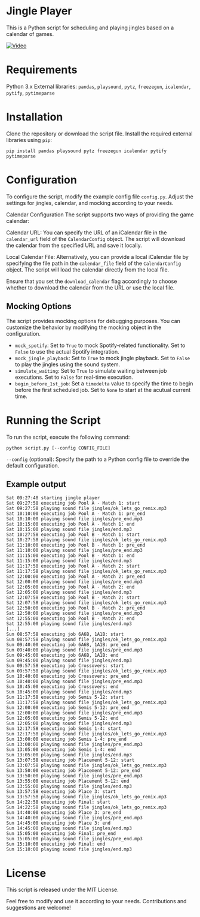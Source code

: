 # Jingle Player

This is a Python script for scheduling and playing jingles based on a calendar of games.

[![Video](https://img.youtube.com/vi/VPrawxp-m2Q/maxresdefault.jpg)](https://www.youtube.com/watch?v=VPrawxp-m2Q)
# Requirements

Python 3.x
External libraries: `pandas`, `playsound`, `pytz`, `freezegun`, `icalendar`, `pytify`, `pytimeparse`
# Installation

Clone the repository or download the script file.
Install the required external libraries using `pip`:
```
pip install pandas playsound pytz freezegun icalendar pytify pytimeparse
```
# Configuration

To configure the script, modify the example config file `config.py`. Adjust the settings for jingles, calendar, and mocking according to your needs.

Calendar Configuration
The script supports two ways of providing the game calendar:

Calendar URL: You can specify the URL of an iCalendar file in the `calendar_url` field of the `CalendarConfig` object. The script will download the calendar from the specified URL and save it locally.

Local Calendar File: Alternatively, you can provide a local iCalendar file by specifying the file path in the `calendar_file` field of the `CalendarConfig` object. The script will load the calendar directly from the local file.

Ensure that you set the `download_calendar` flag accordingly to choose whether to download the calendar from the URL or use the local file.



## Mocking Options
The script provides mocking options for debugging purposes. You can customize the behavior by modifying the mocking object in the configuration.
- `mock_spotify`: Set to `True` to mock Spotify-related functionality. Set to `False` to use the actual Spotify integration.
- `mock_jingle_playback`: Set to `True` to mock jingle playback. Set to `False` to play the jingles using the sound system.
- `simulate_waiting`: Set to `True` to simulate waiting between job executions. Set to `False` for real-time execution.
- `begin_before_1st_job`: Set a `timedelta` value to specify the time to begin before the first scheduled job. Set to `None` to start at the acutual current time.

# Running the Script

To run the script, execute the following command:

```
python script.py [--config CONFIG_FILE]
```

`--config` (optional): Specify the path to a Python config file to override the default configuration.

## Example output
```
Sat 09:27:48 starting jingle player
Sat 09:27:58 executing job Pool A - Match 1: start
Sat 09:27:58 playing sound file jingles/ok_lets_go_remix.mp3
Sat 10:10:00 executing job Pool A - Match 1: pre_end
Sat 10:10:00 playing sound file jingles/pre_end.mp3
Sat 10:15:00 executing job Pool A - Match 1: end
Sat 10:15:00 playing sound file jingles/end.mp3
Sat 10:27:58 executing job Pool B - Match 1: start
Sat 10:27:58 playing sound file jingles/ok_lets_go_remix.mp3
Sat 11:10:00 executing job Pool B - Match 1: pre_end
Sat 11:10:00 playing sound file jingles/pre_end.mp3
Sat 11:15:00 executing job Pool B - Match 1: end
Sat 11:15:00 playing sound file jingles/end.mp3
Sat 11:17:58 executing job Pool A - Match 2: start
Sat 11:17:58 playing sound file jingles/ok_lets_go_remix.mp3
Sat 12:00:00 executing job Pool A - Match 2: pre_end
Sat 12:00:00 playing sound file jingles/pre_end.mp3
Sat 12:05:00 executing job Pool A - Match 2: end
Sat 12:05:00 playing sound file jingles/end.mp3
Sat 12:07:58 executing job Pool B - Match 2: start
Sat 12:07:58 playing sound file jingles/ok_lets_go_remix.mp3
Sat 12:50:00 executing job Pool B - Match 2: pre_end
Sat 12:50:00 playing sound file jingles/pre_end.mp3
Sat 12:55:00 executing job Pool B - Match 2: end
Sat 12:55:00 playing sound file jingles/end.mp3
[...]
Sun 08:57:58 executing job 6A6B, 1A1B: start
Sun 08:57:58 playing sound file jingles/ok_lets_go_remix.mp3
Sun 09:40:00 executing job 6A6B, 1A1B: pre_end
Sun 09:40:00 playing sound file jingles/pre_end.mp3
Sun 09:45:00 executing job 6A6B, 1A1B: end
Sun 09:45:00 playing sound file jingles/end.mp3
Sun 09:57:58 executing job Crossovers: start
Sun 09:57:58 playing sound file jingles/ok_lets_go_remix.mp3
Sun 10:40:00 executing job Crossovers: pre_end
Sun 10:40:00 playing sound file jingles/pre_end.mp3
Sun 10:45:00 executing job Crossovers: end
Sun 10:45:00 playing sound file jingles/end.mp3
Sun 11:17:58 executing job Semis 5-12: start
Sun 11:17:58 playing sound file jingles/ok_lets_go_remix.mp3
Sun 12:00:00 executing job Semis 5-12: pre_end
Sun 12:00:00 playing sound file jingles/pre_end.mp3
Sun 12:05:00 executing job Semis 5-12: end
Sun 12:05:00 playing sound file jingles/end.mp3
Sun 12:17:58 executing job Semis 1-4: start
Sun 12:17:58 playing sound file jingles/ok_lets_go_remix.mp3
Sun 13:00:00 executing job Semis 1-4: pre_end
Sun 13:00:00 playing sound file jingles/pre_end.mp3
Sun 13:05:00 executing job Semis 1-4: end
Sun 13:05:00 playing sound file jingles/end.mp3
Sun 13:07:58 executing job Placement 5-12: start
Sun 13:07:58 playing sound file jingles/ok_lets_go_remix.mp3
Sun 13:50:00 executing job Placement 5-12: pre_end
Sun 13:50:00 playing sound file jingles/pre_end.mp3
Sun 13:55:00 executing job Placement 5-12: end
Sun 13:55:00 playing sound file jingles/end.mp3
Sun 13:57:58 executing job Place 3: start
Sun 13:57:58 playing sound file jingles/ok_lets_go_remix.mp3
Sun 14:22:58 executing job Final: start
Sun 14:22:58 playing sound file jingles/ok_lets_go_remix.mp3
Sun 14:40:00 executing job Place 3: pre_end
Sun 14:40:00 playing sound file jingles/pre_end.mp3
Sun 14:45:00 executing job Place 3: end
Sun 14:45:00 playing sound file jingles/end.mp3
Sun 15:05:00 executing job Final: pre_end
Sun 15:05:00 playing sound file jingles/pre_end.mp3
Sun 15:10:00 executing job Final: end
Sun 15:10:00 playing sound file jingles/end.mp3
```

# License

This script is released under the MIT License.

Feel free to modify and use it according to your needs. Contributions and suggestions are welcome!
